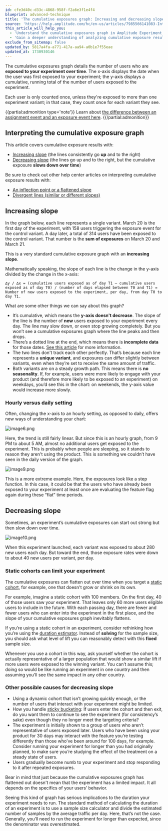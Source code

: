 ```yaml
---
id: cfe3d40c-d33c-4868-958f-f2a6e3f1e4f4
blueprint: advanced-technique
title: 'The cumulative exposures graph: Increasing and decreasing slopes'
source: 'https://help.amplitude.com/hc/en-us/articles/7985566141083-Interpret-the-cumulative-exposures-graph-Increasing-and-decreasing-slopes'
this_article_will_help_you:
  - 'Understand the cumulative exposures graph in Amplitude Experiment'
  - 'Gain a deeper understanding of analyzing cumulative exposure results with examples'
exclude_from_sitemap: false
updated_by: 5817a4fa-a771-417a-aa94-a0b1e7f55eae
updated_at: 1730930146
---
```

The cumulative exposures graph details the number of users who are **exposed to your experiment over time**. The x-axis displays the date when the user was first exposed to your experiment; the y-axis displays a cumulative, running total of the number of users exposed to the experiment. 

Each user is only counted once, unless they're exposed to more than one experiment variant; in that case, they count once for each variant they see.

{{partial:admonition type='note'}}
Learn about [the difference between an assignment event and an exposure event here](/docs/feature-experiment/key-terms).
{{/partial:admonition}}

## Interpreting the cumulative exposure graph

This article covers cumulative exposure results with:

* [Increasing slope](#increasing-slope) (the lines consistently go **up** and to the right)
* [Decreasing slope](#decreasing-slope) (the lines go up and to the right, but the cumulative exposure **slows down over time**)

Be sure to check out other help center articles on interpreting cumulative exposure results with: 

* [An inflection point or a flattened slope](/docs/feature-experiment/advanced-techniques/cumulative-exposure-inflection-points)
* [Divergent lines (similar or different slopes)](/docs/feature-experiment/advanced-techniques/cumulative-exposure-divergent-lines)

## Increasing slope

In the graph below, each line represents a single variant. March 20 is the first day of the experiment, with 158 users triggering the exposure event for the control variant. A day later, a total of 314 users have been exposed to the control variant. That number is the **sum of exposures** on March 20 and March 21.

This is a very standard cumulative exposure graph with an **increasing slope**. 

Mathematically speaking, the slope of each line is the change in the y-axis divided by the change in the x-axis: 

```
∆y / ∆x = (cumulative users exposed as of day T1 — cumulative users exposed as of day T0) / (number of days elapsed between T0 and T1) = Number of new users exposed to the experiment, per day, from day T0 to day T1.
```
What are some other things we can say about this graph?

* It’s cumulative, which means the **y-axis doesn't decrease**. The slope of the line is the number of **new** users exposed to your experiment every day. The line may slow down, or even stop growing completely. But you won’t see a cumulative exposures graph where the line peaks and then drops.
* There’s a dotted line at the end, which means there is **incomplete data** for those dates. [See this article](https://help.amplitude.com/hc/en-us/articles/360043977571) for more information.
* The two lines don't track each other perfectly. That’s because each line represents a **unique variant**, and exposures can differ slightly between variants, even when they’re set to receive the same amount of traffic.
* Both variants are on a steady growth path. This means there is **no seasonality**. If, for example, users were more likely to engage with your product (and therefore more likely to be exposed to an experiment) on weekdays, you’d see this in the chart: on weekends, the y-axis value would increase more slowly.

### Hourly versus daily setting

Often, changing the x-axis to an hourly setting, as opposed to daily, offers new ways of understanding your chart:

![image6.png](/docs/output/img/advanced-techniques/image6-png.png)

Here, the trend is still fairly linear. But since this is an hourly graph, from 9 PM to about 5 AM, almost no additional users get exposed to the experiment. This is probably when people are sleeping, so it stands to reason they aren't using the product. This is something we couldn’t have seen in the daily version of the graph. 

![image9.png](/docs/output/img/advanced-techniques/image9-png.png)

This is a more extreme example. Here, the exposures look like a step function. In this case, it could be that the users who have already been exposed to your experiment at least once are evaluating the feature flag again during these “flat” time periods. 

## Decreasing slope

Sometimes, an experiment’s cumulative exposures can start out strong but then slow down over time.

![image10.png](/docs/output/img/advanced-techniques/image10-png.png)

When this experiment launched, each variant was exposed to about 280 new users each day. But toward the end, those exposure rates were down to about 40 new users per variant, per day.

### Static cohorts can limit your experiment

The cumulative exposures can flatten out over time when you target a [static cohort](/docs/analytics/behavioral-cohorts), for example,  one that doesn't grow or shrink on its own. 

For example, imagine a static cohort with 100 members. On the first day, 40 of those users saw your experiment. That leaves only 60 more users eligible users to include in the future. With each passing day, there are fewer and fewer users who can enter into the experiment in the first place, and the slope of your cumulative exposures graph inevitably flattens. 

If you’re using a static cohort in an experiment, consider rethinking how you’re using the [duration estimator](/docs/feature-experiment/workflow/experiment-estimate-duration). Instead of **solving** for the sample size, you should ask what level of lift you can reasonably detect with this **fixed** sample size. 

Whenever you use a cohort in this way, ask yourself whether the cohort is actually representative of a larger population that would show a similar lift if more users were exposed to the winning variant. You can’t assume this; doing so would be like running an experiment in one country and then assuming you’ll see the same impact in any other country. 

### Other possible causes for decreasing slope

* Using a dynamic cohort that isn’t growing quickly enough, or the number of users that interact with your experiment might be limited.
* How you handle [sticky bucketing](/docs/feature-experiment/advanced-techniques/sticky-bucketing): If users enter the cohort and then exit, do you want them to continue to see the experiment (for consistency’s sake) even though they no longer meet the targeting criteria?
* The experiment is initially shown to a group of users who aren't representative of users exposed later. Users who have been using your product for 30 days may interact with the feature you’re testing differently than those who’ve been around for 100 days, for example. Consider running your experiment for longer than you had originally planned, to make sure you’re studying the effect of the treatment on a steady state of users.
* Users gradually become numb to your experiment and stop responding to it after repeated exposures.

Bear in mind that just because the cumulative exposures graph has flattened out doesn't mean that the experiment has a limited impact. It all depends on the specifics of your users’ behavior. 

Seeing this kind of graph has serious implications to the duration your experiment needs to run. The standard method of calculating the duration of an experiment is to use a sample size calculator and divide the estimated number of samples by the average traffic per day. Here, that’s not the case. Generally, you’ll need to run the experiment for longer than expected, since the denominator was overestimated.